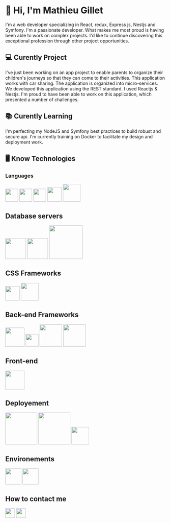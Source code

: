 # 👋 Hi, I'm Mathieu Gillet

I'm a web developer specializing in React, redux, Express js, Nestjs and Symfony.  I'm a passionate developer. What makes me most proud is having been able to work on complex projects.  I'd like to continue discovering this exceptional profession through other project opportunities.

## 💻 Curently Project
I've just been working on an app project to enable parents to organize their children's journeys so that they can come to their activities. This application works with car sharing. The application is organized into micro-services. We developed this application using the REST standard. I used Reactjs & Nestjs. I'm proud to have been able to work on this application, which presented a number of challenges.
 
## 📚 Curently Learning
 I'm perfecting my NodeJS and Symfony best practices to build robust and secure api. I'm currently training on Docker to facilitate my design and deployment work.
 
## 🖥️ Know Technologies
### Languages
<img src="https://upload.wikimedia.org/wikipedia/commons/thumb/6/6a/JavaScript-logo.png/600px-JavaScript-logo.png" width="40">
<img src="https://upload.wikimedia.org/wikipedia/commons/thumb/4/4c/Typescript_logo_2020.svg/2048px-Typescript_logo_2020.svg.png" width="40">
<img src="https://upload.wikimedia.org/wikipedia/commons/thumb/6/61/HTML5_logo_and_wordmark.svg/2048px-HTML5_logo_and_wordmark.svg.png" width="40">
<img src="https://upload.wikimedia.org/wikipedia/commons/thumb/d/d5/CSS3_logo_and_wordmark.svg/1200px-CSS3_logo_and_wordmark.svg.png" width="45"> 
<img src="https://cdn-icons-png.flaticon.com/512/528/528261.png" width="55"> 

## Database servers

<img src="https://cdn.worldvectorlogo.com/logos/mysql-6.svg" width="65"> 
<img src="https://upload.wikimedia.org/wikipedia/commons/thumb/2/29/Postgresql_elephant.svg/1200px-Postgresql_elephant.svg.png" width="65">
<img src="https://upload.wikimedia.org/wikipedia/fr/thumb/4/45/MongoDB-Logo.svg/1280px-MongoDB-Logo.svg.png" width="105"> 

## CSS Frameworks

<img src="https://cdn.worldvectorlogo.com/logos/bootstrap-5-1.svg" width="45">
<img src="https://avatars.githubusercontent.com/u/6853419?s=200&v=4" width="55">


## Back-end Frameworks

<img src="https://symfony.com/logos/symfony_black_03.png" width="60">
<img src="https://cdn.worldvectorlogo.com/logos/lumen-1.svg" width="40">
<img src="https://miro.medium.com/v2/resize:fit:1358/1*s9kgU8F1eB7Tzs7sG0YhBg.jpeg" width="70">
<img src="https://miro.medium.com/v2/resize:fit:1400/1*XP-mZOrIqX7OsFInN2ngRQ.png" width="70">

## Front-end

<img src="https://cdn-icons-png.flaticon.com/512/1260/1260775.png" width="60">

## Deployement

<img src="https://cdn.worldvectorlogo.com/logos/heroku-1.svg" width="100">
<img src="https://coursework.vschool.io/content/images/2017/12/surge_static_hosting.png" width="100">
<img src="https://cdn.worldvectorlogo.com/logos/amazon-web-services-logo.svg" width="55">

## Environements

<img src="https://cdn-icons-png.flaticon.com/512/226/226772.png" width="50">
<img src="http://moralogiq.fr/wp-content/themes/moralogiq/images/logo/techno-git.png" width="50">



## How to contact me

<a href="mailto:mathieuglt1@gmail.com"><img src="https://cdn-icons-png.flaticon.com/512/732/732200.png" width="30"></a>
<a href="https://www.linkedin.com/in/mathieu-gillet-843a22115/"><img src="https://cdn-icons.flaticon.com/png/512/3536/premium/3536505.png?token=exp=1649429761~hmac=8e58b450e0f7089c3954b53d04a2de79" width="30"></a>

